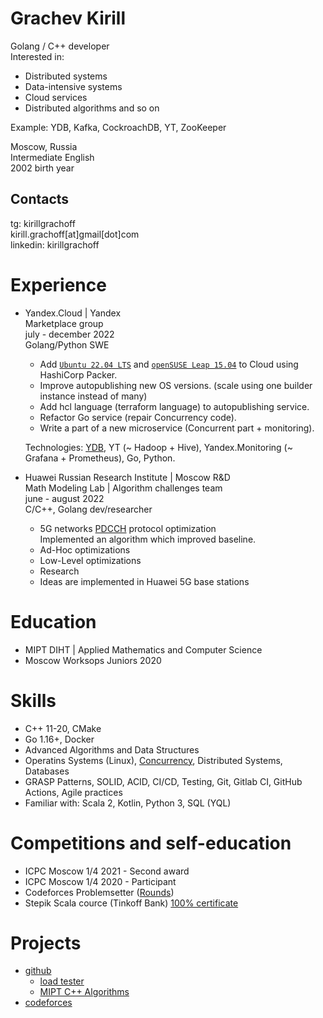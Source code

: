 # Grachev Kirill
Golang / C++ developer \
Interested in:
- Distributed systems
- Data-intensive systems
- Cloud services
- Distributed algorithms and so on

Example: YDB, Kafka, CockroachDB, YT, ZooKeeper

Moscow, Russia \
Intermediate English \
2002 birth year

## Contacts
tg: kirillgrachoff \
kirill.grachoff[at]gmail[dot]com \
linkedin: kirillgrachoff

# Experience
- Yandex.Cloud | Yandex \
  Marketplace group \
  july - december 2022 \
  Golang/Python SWE
  - Add [`Ubuntu 22.04 LTS`](https://cloud.yandex.ru/marketplace/products/yc/ubuntu-22-04-lts) and [`openSUSE Leap 15.04`](https://cloud.yandex.ru/marketplace/products/yc/opensuse-15-4) to Cloud using HashiCorp Packer.
  - Improve autopublishing new OS versions. (scale using one builder instance instead of many)
  - Add hcl language (terraform language) to autopublishing service.
  - Refactor Go service (repair Concurrency code).
  - Write a part of a new microservice (Concurrent part + monitoring).
  
  Technologies: [YDB](https://ydb.tech), YT (~ Hadoop + Hive), Yandex.Monitoring (~ Grafana + Prometheus), Go, Python.
- Huawei Russian Research Institute | Moscow R\&D \
  Math Modeling Lab | Algorithm challenges team \
  june - august 2022 \
  C/C++, Golang dev/researcher
  - 5G networks [PDCCH](https://www.sharetechnote.com/html/5G/5G_PDCCH.html) protocol optimization \
  Implemented an algorithm which improved baseline.
  - Ad-Hoc optimizations
  - Low-Level optimizations
  - Research
  - Ideas are implemented in Huawei 5G base stations

# Education
- MIPT DIHT | Applied Mathematics and Computer Science
- Moscow Worksops Juniors 2020

# Skills
- C++ 11-20, CMake
- Go 1.16+, Docker
- Advanced Algorithms and Data Structures
- Operatins Systems (Linux), [Concurrency](https://gitlab.com/Lipovsky/concurrency-course), Distributed Systems, Databases
- GRASP Patterns, SOLID, ACID, CI/CD, Testing, Git, Gitlab CI, GitHub Actions, Agile practices
- Familiar with: Scala 2, Kotlin, Python 3, SQL (YQL)

# Competitions and self-education
- ICPC Moscow 1/4 2021 - Second award
- ICPC Moscow 1/4 2020 - Participant
- Codeforces Problemsetter ([Rounds](https://codeforces.com/contests/writer/kirill.grachoff))
- Stepik Scala cource (Tinkoff Bank) [100% certificate](https://stepik.org/cert/295996)

# Projects
- [github](https://github.com/kirillgrachoff)
  - [load tester](https://github.com/kirillgrachoff/load_tester)
  - [MIPT C++ Algorithms](https://github.com/kirillgrachoff/mipt-cpp-algorithms)
- [codeforces](https://codeforces.com/profile/kirill.grachoff)